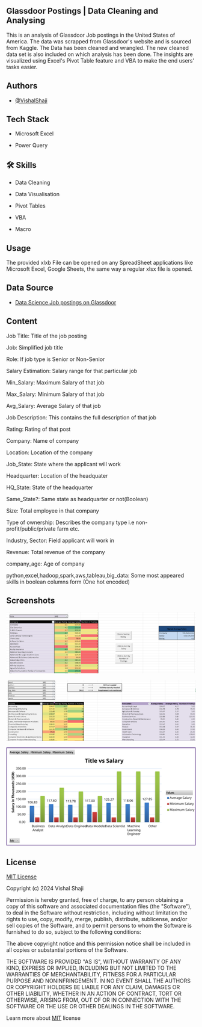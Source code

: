 ## Glassdoor Postings | Data Cleaning and Analysing


This is an analysis of Glassdoor Job postings in the United States of America. The data was scrapped from Glassdoor's website and is sourced from Kaggle. The Data has been cleaned and wrangled. The new cleaned data set is also included on which analysis has been done. The insights are visualized using Excel's Pivot Table feature and VBA to make the end users' tasks easier.


## Authors

- [@VishalShaji](https://www.github.com/VishShaji)


## Tech Stack

- Microsoft Excel

- Power Query


## 🛠 Skills
- Data Cleaning

- Data Visualisation

- Pivot Tables

- VBA

- Macro



## Usage

The provided xlxb File can be opened on any SpreadSheet applications like Microsoft Excel, Google Sheets, the same way a regular xlsx file is opened.
    
## Data Source

- [Data Science Job postings on Glassdoor](hhttps://www.kaggle.com/datasets/rashikrahmanpritom/data-science-job-posting-on-glassdoor?select=Uncleaned_DS_jobs.csv)


## Content

Job Title: Title of the job posting

Job: Simplified job title

Role: If job type is Senior or Non-Senior

Salary Estimation: Salary range for that particular job

Min_Salary: Maximum Salary of that job

Max_Salary: Minimum Salary of that job

Avg_Salary: Average Salary of that job

Job Description: This contains the full description of that job

Rating: Rating of that post

Company: Name of company

Location: Location of the company

Job_State: State where the applicant will work

Headquarter: Location of the headquater

HQ_State: State of the headquarter

Same_State?: Same state as headquarter or not(Boolean)

Size: Total employee in that company

Type of ownership: Describes the company type i.e non-profit/public/private farm etc.

Industry, Sector: Field applicant will work in

Revenue: Total revenue of the company

company_age: Age of company

python,excel,hadoop,spark,aws,tableau,big_data: Some most appeared skills in boolean columns form (One hot encoded)
## Screenshots

![App Screenshot](https://github.com/VishShaji/Glassdoor-Postings-Data-Cleaning-and-Analysing/blob/main/Assets/Excel1.png)

![App Screenshot](https://github.com/VishShaji/Glassdoor-Postings-Data-Cleaning-and-Analysing/blob/main/Assets/Excel2.png)

![App Screenshot](https://github.com/VishShaji/Glassdoor-Postings-Data-Cleaning-and-Analysing/blob/main/Assets/Picture1.svg)


## License

[MIT License](https://choosealicense.com/licenses/mit/)

Copyright (c) 2024 Vishal Shaji

Permission is hereby granted, free of charge, to any person obtaining a copy of this software and associated documentation files (the "Software"), to deal in the Software without restriction, including without limitation the rights to use, copy, modify, merge, publish, distribute, sublicense, and/or sell copies of the Software, and to permit persons to whom the Software is furnished to do so, subject to the following conditions:

The above copyright notice and this permission notice shall be included in all copies or substantial portions of the Software.

THE SOFTWARE IS PROVIDED "AS IS", WITHOUT WARRANTY OF ANY KIND, EXPRESS OR IMPLIED, INCLUDING BUT NOT LIMITED TO THE WARRANTIES OF MERCHANTABILITY, FITNESS FOR A PARTICULAR PURPOSE AND NONINFRINGEMENT. IN NO EVENT SHALL THE AUTHORS OR COPYRIGHT HOLDERS BE LIABLE FOR ANY CLAIM, DAMAGES OR OTHER LIABILITY, WHETHER IN AN ACTION OF CONTRACT, TORT OR OTHERWISE, ARISING FROM, OUT OF OR IN CONNECTION WITH THE SOFTWARE OR THE USE OR OTHER DEALINGS IN THE SOFTWARE.

Learn more about [MIT](https://choosealicense.com/licenses/mit/)
 license
